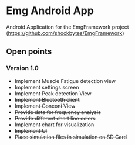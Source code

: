 # Emg Android App

Android Application for the EmgFramework project (https://github.com/shockbytes/EmgFramework)

## Open points

### Version 1.0

* Implement Muscle Fatigue detection view
* Implement settings screen
* ~~Implement Peak detection View~~
* ~~Implement Bluetooth client~~
* ~~Implement Conconi View~~
* ~~Provide data for frequency analysis~~
* ~~Provide different chart line colors~~
* ~~Implement chart for visualization~~
* ~~Implement UI~~
* ~~Place simulation files in simulation on SD Card~~

